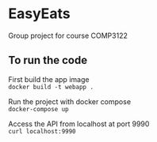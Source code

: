 # EasyEats
Group project for course COMP3122

## To run the code

First build the app image <br /> 
```docker build -t webapp .```

Run the project with docker compose <br /> 
```docker-compose up```

Access the API from localhost at port 9990 <br /> 
```curl localhost:9990```

